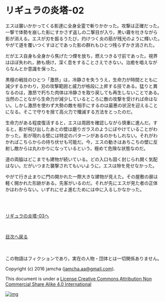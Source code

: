 # リギュラの炎塔-02

エスは襲いかかってくる影達に全身全霊で斬りかかった。攻撃は正確だった。  
一撃で体勢を崩した影にすかさず返しの二撃目が入り，黒い霧を吐きながら  
影が消える。エスが刃を振るうたび，灼けつく炎の筋が残光のように輝いた。  
やがて道を覆いつくすほどであった影の群れもひとつ残らずかき消された。  

だがエス自身も全身から焦げたつ煙を放ち，燃えつきる寸前であった。視界  
はほぼ失われ，肺も焼け，深く息をすることさえできない。治癒を唱えなが  
らなんとか意識を保った。  

黒檀の戦技のひとつ「激昂」は，冷静さを失ううえ，生命力が時間とともに  
減少するかわり，刃の攻撃範囲と威力が格段に上昇する技である。猛りと異  
なるのは，激昂で朽ちた肉体は冷静さを取り戻しても再生しないことである。  
当然のことながら生命力が減少しているところに敵の攻撃を受ければ命はな  
い。しかし激昂を使わず大勢の敵を相手にするのは最悪の状況を迎えること  
になる。そこで守りを捨て高火力で殲滅する方法をとったのだ。  

生命力がある程度復活すると，エスは周囲を確認しながら慎重に進んだ。す  
ると，影が飛び出したあとの壁は磨りガラスのようにぼやけていることがわ  
かった。影が現れる壁には特定のパターンがあるのかもしれない。それがわ  
かればこちらからの待ち伏せも可能だ。今，エスの動きはあちこちの壁に反  
射し敵からは丸わかりになっているという，極めて危険な状態なのだ。  

道の両脇はどこまでも建物が続いている。どの入口も固く封じられ開く気配  
はない。だがいつまた襲撃されてもいいように，エスは隙を見せなかった。  

やがて行き止まりに門の開かれた一際大きな建物が見えた。その屋敷の扉は  
軽く開かれた形跡がある。先客がいるのだ。それが先にエスが見た者の正体  
かはわからない。いずれにせよ進むためには中に入るしかなかった。  

<br>  
<br>  

[リギュラの炎塔-03へ](./03.md)  

<br>  

[目次へ戻る](https://github.com/jamcha-aa/EbonyBlades/blob/master/README.md)  

<br>  
<br>  
この物語はフィクションであり，実在の人物・団体とは一切関係ありません。  

Copyright (c) 2016 jamcha (jamcha.aa@gmail.com).  

This document is under a [License Creative Commons Attribution Non Commercial Share Alike 4.0 International](http://creativecommons.org/licenses/by-nc-sa/4.0/deed)  

[![img](http://i.creativecommons.org/l/by-nc-sa/3.0/80x15.png)](http://creativecommons.org/licenses/by-nc-sa/4.0/deed)